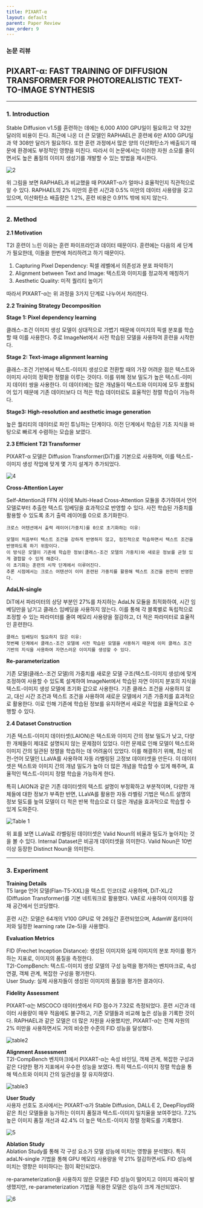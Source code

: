```yaml
---
title: PIXART-α
layout: default
parent: Paper Review
nav_order: 9
---
```


### 논문 리뷰  

## PIXART-α: FAST TRAINING OF DIFFUSION TRANSFORMER FOR PHOTOREALISTIC TEXT-TO-IMAGE SYNTHESIS

---

### **1. Introduction**    

Stable Diffusion v1.5를 훈련하는 데에는 6,000 A100 GPU일이 필요하고 약 32만 달러의 비용이 든다. 최근에 나온 더 큰 모델인 RAPHAEL은 훈련에 6만 A100 GPU일과 약 308만 달러가 필요하다. 또한 훈련 과정에서 많은 양의 이산화탄소가 배출되기 때문에 환경에도 부정적인 영향을 미친다. 따라서 이 논문에서는 이러한 자원 소모를 줄이면서도 높은 품질의 이미지 생성기를 개발할 수 있는 방법을 제시한다.  

![2](../images/Pixart/2.png)

위 그림을 보면 RAPHAEL과 비교했을 때 PIXART-α가 얼마나 효율적인지 직관적으로 알 수 있다. RAPHAEL의 2% 미만의 훈련 시간과 0.5% 미만의 데이터 사용량을 갖고 있으며, 이산화탄소 배출량은 1.2%, 훈련 비용은 0.91% 밖에 되지 않는다.  

---

### **2. Method**  

**2.1 Motivation**  

T2I 훈련이 느린 이유는 훈련 파이프라인과 데이터 때문이다. 훈련에는 다음의 세 단계가 필요한데, 이들을 한번에 처리하려고 하기 때문이다.  

1. Capturing Pixel Dependency: 픽셀 레벨에서 의존성과 분포 파악하기
2. Alignment between Text and Image: 텍스트와 이미지를 정교하게 매칭하기
3. Aesthetic Quality: 미적 퀄리티 높이기

따라서 PIXART-α는 위 과정을 3가지 단계로 나누어서 처리한다.  
  

**2.2 Training Strategy Decomposition**  
  

**Stage 1: Pixel dependency learning**  

클래스-조건 이미지 생성 모델이 상대적으로 가볍기 때문에 이미지의 픽셀 분포를 학습할 때 이를 사용한다. 주로 ImageNet에서 사전 학습된 모델을 사용하여 훈련을 시작한다.  

**Stage 2: Text-image alignment learning**  

클래스-조건 기반에서 텍스트-이미지 생성으로 전환할 때의 가장 어려운 점은 텍스트와 이미지 사이의 정확한 정렬을 이루는 것이다. 이를 위해 정보 밀도가 높은 텍스트-이미지 데이터 쌍을 사용한다. 이 데이터에는 많은 개념들이 텍스트와 이미지에 모두 포함되어 있기 때문에 기존 데이터보다 더 적은 학습 데이터로도 효율적인 정렬 학습이 가능하다.  

**Stage3: High-resolution and aesthetic image generation**  

높은 퀄리티의 데이터로 파인 튜닝하는 단계이다. 이전 단계에서 학습된 기초 지식을 바탕으로 빠르게 수렴하는 모습을 보였다.  


**2.3 Efficient T2I Transformer**  

PIXART-α 모델은 Diffusion Transformer(DiT)를 기본으로 사용하며, 이를 텍스트-이미지 생성 작업에 맞게 몇 가지 설계가 추가되었다. 

![4](../images/Pixart/4.png)

**Cross-Attention Layer**  

Self-Attention과 FFN 사이에 Multi-Head Cross-Attention 모듈을 추가하여서 언어 모델로부터 추출한 텍스트 임베딩을 효과적으로 반영할 수 있다. 사전 학습된 가중치를 활용할 수 있도록 초기 출력 레이어를 0으로 초기화한다. 

```
크로스 어텐션에서 출력 레이어(가중치)를 0으로 초기화하는 이유:  

모델이 처음부터 텍스트 조건을 강하게 반영하지 않고, 점진적으로 학습하면서 텍스트 조건을 반영하도록 하기 위함이다.  
이 방식은 모델이 기존에 학습한 정보(클래스-조건 모델의 가중치)와 새로운 정보를 균형 있게 결합할 수 있게 해준다.  
이 초기화는 훈련의 시작 단계에서 이루어진다.  
추론 시점에서는 크로스 어텐션이 이미 훈련된 가중치를 활용해 텍스트 조건을 완전히 반영한다. 
```

**AdaLN-single**  

DiT에서 파라미터의 상당 부분인 27%를 차지하는 AdaLN 모듈을 최적화하여, 시간 임베딩만을 남기고 클래스 임베딩을 사용하지 않는다. 이를 통해 각 블록별로 독립적으로 조정할 수 있는 파라미터를 줄여 메모리 사용량을 절감하고, 더 적은 파라미터로 효율적인 훈련한다.  

```
클래스 임배딩이 필요하지 않은 이유:  
첫번째 단계에서 클래스-조건 모델에 사전 학습된 모델을 사용하기 때문에 이미 클래스 조건 기반의 지식을 사용하여 자연스러운 이미지를 생성할 수 있다.  
```

**Re-parameterization**  

기존 모델(클래스-조건 모델)의 가중치를 새로운 모델 구조(텍스트-이미지 생성)에 맞게 조정하여 사용할 수 있도록 설계하여 ImageNet에서 학습된 자연 이미지 분포의 지식을 텍스트-이미지 생성 모델에 초기화 값으로 사용한다. 기존 클래스 조건을 사용하지 않고, 대신 시간 조건과 텍스트 조건을 사용하여 새로운 모델에서 기존 가중치를 효과적으로 활용한다. 이로 인해 기존에 학습된 정보를 유지하면서 새로운 작업을 효율적으로 수행할 수 있다.

**2.4 Dataset Construction**  

기존 텍스트-이미지 데이터셋(LAION)은 텍스트와 이미지 간의 정보 밀도가 낮고, 다양한 개체들이 제대로 설명되지 않는 문제점이 있었다. 이런 문제로 인해 모델이 텍스트와 이미지 간의 일관된 정렬을 학습하는 데 어려움이 있었다. 이를 해결하기 위해, 최신 비전-언어 모델인 LLaVA를 사용하여 자동 라벨링된 고정보 데이터셋을 만든다. 이 데이터셋은 텍스트와 이미지 간의 개념 밀도가 높아 더 많은 개념을 학습할 수 있게 해주며, 효율적인 텍스트-이미지 정렬 학습을 가능하게 한다.

특히 LAION과 같은 기존 데이터셋의 텍스트 설명이 부정확하고 부분적이며, 다양한 개체들에 대한 정보가 부족한 반면, LLaVA를 활용한 자동 라벨링 기법은 텍스트 설명의 정보 밀도를 높여 모델이 더 적은 반복 학습으로 더 많은 개념을 효과적으로 학습할 수 있게 도와준다.  

![Table 1](../images/Pixart/table1.png)

위 표를 보면 LLaVa로 라벨링된 데이터셋은 Valid Noun의 비율과 밀도가 높아지는 것을 볼 수 있다. Internal Dataset은 비공개 데이터셋을 의미한다. Valid Noun은 10번 이상 등장한 Distinct Noun을 의미한다.  

---

### **3. Experiment**  

**Training Details**  
T5 large 언어 모델(Flan-T5-XXL)을 텍스트 인코더로 사용하며, DiT-XL/2 (Diffusion Transformer)를 기본 네트워크로 활용했다. VAE로 사용하여 이미지를 잠재 공간에서 인코딩했다.  

훈련 시간: 모델은 64개의 V100 GPU로 약 26일간 훈련되었으며, AdamW 옵티마이저와 일정한 learning rate (2e-5)을 사용했다.  


**Evaluation Metrics**  

FID (Frechet Inception Distance): 생성된 이미지와 실제 이미지의 분포 차이를 평가하는 지표로, 이미지의 품질을 측정한다.  
T2I-CompBench: 텍스트-이미지 생성 모델의 구성 능력을 평가하는 벤치마크로, 속성 연결, 객체 관계, 복잡한 구성을 평가한다.  
User Study: 실제 사용자들이 생성된 이미지의 품질을 평가한 결과이다.

**Fidelity Assessment**  

PIXART-α는 MSCOCO 데이터셋에서 FID 점수가 7.32로 측정되었다. 훈련 시간과 데이터 사용량이 매우 적음에도 불구하고, 기존 모델들과 비교해 높은 성능을 기록한 것이다. RAPHAEL과 같은 모델은 더 많은 자원을 사용했지만, PIXART-α는 전체 자원의 2% 미만을 사용하면서도 거의 비슷한 수준의 FID 성능을 달성했다.  

![table2](../images/Pixart/table2.png)


**Alignment Assessment**  
T2I-CompBench 벤치마크에서 PIXART-α는 속성 바인딩, 객체 관계, 복잡한 구성과 같은 다양한 평가 지표에서 우수한 성능을 보였다. 특히 텍스트-이미지 정렬 학습을 통해 텍스트와 이미지 간의 일관성을 잘 유지하였다.  

![table3](../images/Pixart/table3.png)

**User Study**  
사용자 선호도 조사에서는 PIXART-α가 Stable Diffusion, DALL·E 2, DeepFloyd와 같은 최신 모델들을 능가하는 이미지 품질과 텍스트-이미지 일치율을 보여주었다. 7.2% 높은 이미지 품질 개선과 42.4% 더 높은 텍스트-이미지 정렬 정확도를 기록했다.  

![5](../images/Pixart/5.png)


**Ablation Study**  
Ablation Study를 통해 각 구성 요소가 모델 성능에 미치는 영향을 분석했다. 특히 adaLN-single 기법을 통해 GPU 메모리 사용량을 약 21% 절감하면서도 FID 성능에 미치는 영향은 미미하다는 점이 확인되었다.  

re-parameterization을 사용하지 않은 모델은 FID 성능이 떨어지고 이미지 왜곡이 발생했지만, re-parameterization 기법을 적용한 모델은 성능이 크게 개선되었다.

![6](../images/Pixart/6.png)


